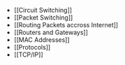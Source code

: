 - [[Circuit Switching]]
- [[Packet Switching]]
- [[Routing Packets accross Internet]]
- [[Routers and Gateways]]
- [[MAC Addresses]]
- [[Protocols]]
- [[TCP/IP]]
